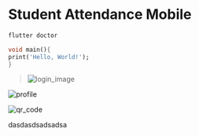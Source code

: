 # Student Attendance Mobile


```bash
flutter doctor
```


```dart
void main(){
print('Hello, World!');
}
```

>![login_image](https://user-images.githubusercontent.com/96818454/201980961-bafa84e9-f6fb-476b-9df4-0db5f683cdac.png)

![profile](https://user-images.githubusercontent.com/96818454/201980972-fb2de212-6b37-4af9-9365-c3a9992f51f8.png)

![qr_code](https://user-images.githubusercontent.com/96818454/201980973-ef29a7de-3cd5-4b58-85fa-f185b59dff86.gif)


dasdasdsadsadsa
